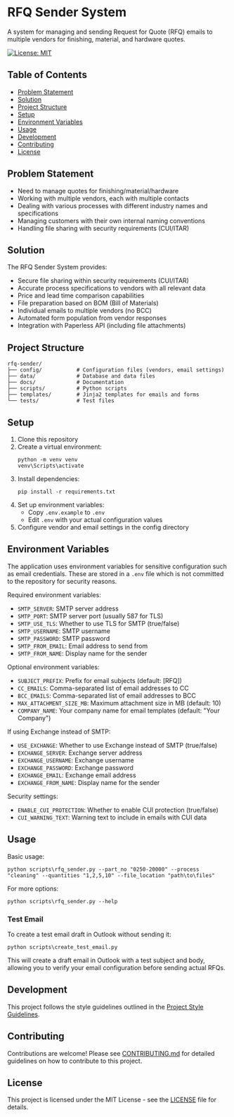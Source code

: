 # RFQ Sender System

A system for managing and sending Request for Quote (RFQ) emails to multiple vendors for finishing, material, and hardware quotes.

[![License: MIT](https://img.shields.io/badge/License-MIT-yellow.svg)](https://opensource.org/licenses/MIT)

## Table of Contents
- [Problem Statement](#problem-statement)
- [Solution](#solution)
- [Project Structure](#project-structure)
- [Setup](#setup)
- [Environment Variables](#environment-variables)
- [Usage](#usage)
- [Development](#development)
- [Contributing](#contributing)
- [License](#license)

## Problem Statement

- Need to manage quotes for finishing/material/hardware
- Working with multiple vendors, each with multiple contacts
- Dealing with various processes with different industry names and specifications
- Managing customers with their own internal naming conventions
- Handling file sharing with security requirements (CUI/ITAR)

## Solution

The RFQ Sender System provides:

- Secure file sharing within security requirements (CUI/ITAR)
- Accurate process specifications to vendors with all relevant data
- Price and lead time comparison capabilities
- File preparation based on BOM (Bill of Materials)
- Individual emails to multiple vendors (no BCC)
- Automated form population from vendor responses
- Integration with Paperless API (including file attachments)

## Project Structure

```
rfq-sender/
├── config/           # Configuration files (vendors, email settings)
├── data/             # Database and data files
├── docs/             # Documentation
├── scripts/          # Python scripts
├── templates/        # Jinja2 templates for emails and forms
└── tests/            # Test files
```

## Setup

1. Clone this repository
2. Create a virtual environment:
   ```
   python -m venv venv
   venv\Scripts\activate
   ```
3. Install dependencies:
   ```
   pip install -r requirements.txt
   ```
4. Set up environment variables:
   - Copy `.env.example` to `.env`
   - Edit `.env` with your actual configuration values
5. Configure vendor and email settings in the config directory

## Environment Variables

The application uses environment variables for sensitive configuration such as email credentials. These are stored in a `.env` file which is not committed to the repository for security reasons.

Required environment variables:

- `SMTP_SERVER`: SMTP server address
- `SMTP_PORT`: SMTP server port (usually 587 for TLS)
- `SMTP_USE_TLS`: Whether to use TLS for SMTP (true/false)
- `SMTP_USERNAME`: SMTP username
- `SMTP_PASSWORD`: SMTP password
- `SMTP_FROM_EMAIL`: Email address to send from
- `SMTP_FROM_NAME`: Display name for the sender

Optional environment variables:

- `SUBJECT_PREFIX`: Prefix for email subjects (default: [RFQ])
- `CC_EMAILS`: Comma-separated list of email addresses to CC
- `BCC_EMAILS`: Comma-separated list of email addresses to BCC
- `MAX_ATTACHMENT_SIZE_MB`: Maximum attachment size in MB (default: 10)
- `COMPANY_NAME`: Your company name for email templates (default: "Your Company")

If using Exchange instead of SMTP:

- `USE_EXCHANGE`: Whether to use Exchange instead of SMTP (true/false)
- `EXCHANGE_SERVER`: Exchange server address
- `EXCHANGE_USERNAME`: Exchange username
- `EXCHANGE_PASSWORD`: Exchange password
- `EXCHANGE_EMAIL`: Exchange email address
- `EXCHANGE_FROM_NAME`: Display name for the sender

Security settings:

- `ENABLE_CUI_PROTECTION`: Whether to enable CUI protection (true/false)
- `CUI_WARNING_TEXT`: Warning text to include in emails with CUI data

## Usage

Basic usage:

```
python scripts\rfq_sender.py --part_no "0250-20000" --process "cleaning" --quantities "1,2,5,10" --file_location "path\to\files"
```

For more options:

```
python scripts\rfq_sender.py --help
```

### Test Email

To create a test email draft in Outlook without sending it:

```
python scripts\create_test_email.py
```

This will create a draft email in Outlook with a test subject and body, allowing you to verify your email configuration before sending actual RFQs.

## Development

This project follows the style guidelines outlined in the [Project Style Guidelines](docs/guidelines.md).

## Contributing

Contributions are welcome! Please see [CONTRIBUTING.md](CONTRIBUTING.md) for detailed guidelines on how to contribute to this project.

## License

This project is licensed under the MIT License - see the [LICENSE](LICENSE) file for details.
